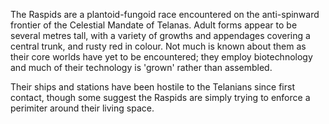 The Raspids are a plantoid-fungoid race encountered on the anti-spinward frontier of the Celestial Mandate of Telanas. Adult forms appear to be several metres tall, with a variety of growths and appendages covering a central trunk, and rusty red in colour. Not much is known about them as their core worlds have yet to be encountered; they employ biotechnology and much of their technology is 'grown' rather than assembled. 

Their ships and stations have been hostile to the Telanians since first contact, though some suggest the Raspids are simply trying to enforce a perimiter around their living space. 
